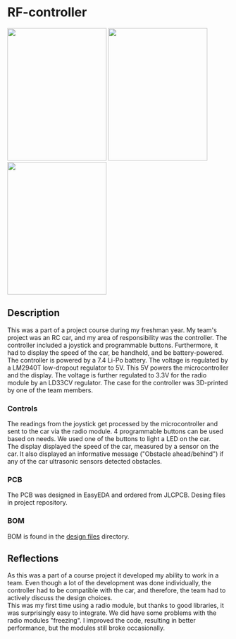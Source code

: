 # RF-controller
<img src="https://user-images.githubusercontent.com/83133831/192849107-02060bf8-b10f-4f93-b036-a338e187cc33.jpg" width="225" height="300"> <img src="https://user-images.githubusercontent.com/83133831/195907887-b2a06cc6-76e8-4d22-ac62-96b00d4f3e8c.jpg" width="225" height="300"> <img src="https://user-images.githubusercontent.com/83133831/195907612-2778f2e7-a8cb-42d4-889b-f2e9149f961c.jpg" width="225" height="300">



## Description
This was a part of a project course during my freshman year. My team's project was an RC car, and my area of responsibility was the controller. The controller included a joystick and programmable buttons. Furthermore, it had to display the speed of the car, be handheld, and be battery-powered.<br />
The controller is powered by a 7.4 Li-Po battery. The voltage is regulated by a LM2940T low-dropout regulator to 5V. This 5V powers the microcontroller and the display. The voltage is further regulated to 3.3V for the radio module by an LD33CV regulator. The case for the controller was 3D-printed by one of the team members.


### Controls
The readings from the joystick get processed by the microcontroller and sent to the car via the radio module. 4 programmable buttons can be used based on needs. We used one of the buttons to light a LED on the car.<br />
The display displayed the speed of the car, measured by a sensor on the car. It also displayed an informative message ("Obstacle ahead/behind") if any of the car ultrasonic sensors detected obstacles.

### PCB
The PCB was designed in EasyEDA and ordered from JLCPCB. Desing files in project repository.

### BOM
BOM is found in the [design files](https://github.com/aMarkusa/RF-controller-2021/tree/main/Design%20files) directory. 

## Reflections
As this was a part of a course project it developed my ability to work in a team. Even though a lot of the development was done individually, the controller had to be compatible with the car, and therefore, the team had to actively discuss the design choices.<br />
This was my first time using a radio module, but thanks to good libraries, it was surprisingly easy to integrate. We did have some problems with the radio modules "freezing". I improved the code, resulting in better performance, but the modules still broke occasionally.


